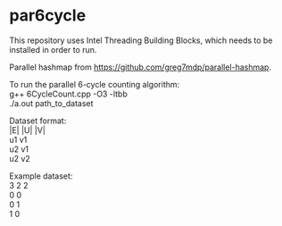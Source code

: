 # par6cycle

This repository uses Intel Threading Building Blocks, which needs to be installed in order to run.

Parallel hashmap from https://github.com/greg7mdp/parallel-hashmap.

To run the parallel 6-cycle counting algorithm:
<br />
g++ 6CycleCount.cpp -O3 -ltbb
<br />
./a.out path_to_dataset
    
Dataset format:
<br />
|E| |U| |V|
<br />
u1 v1
<br />
u2 v1
<br />
u2 v2

Example dataset:
<br />
3 2 2
<br />
0 0
<br />
0 1
<br />
1 0
